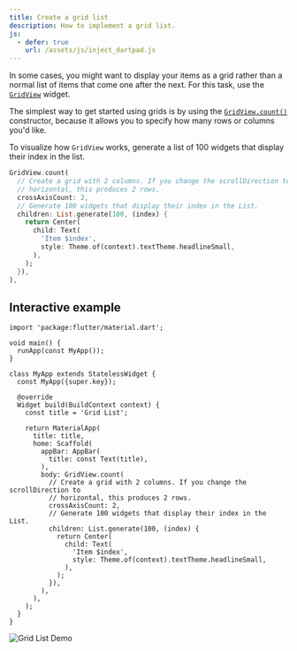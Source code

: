 ```yaml
---
title: Create a grid list
description: How to implement a grid list.
js:
  - defer: true
    url: /assets/js/inject_dartpad.js
---
```


<?code-excerpt path-base="cookbook/lists/grid_lists"?>

In some cases, you might want to display your items as a grid rather than
a normal list of items that come one after the next.
For this task, use the [`GridView`][] widget.

The simplest way to get started using grids is by using the
[`GridView.count()`][] constructor,
because it allows you to specify how many rows or columns you'd like.

To visualize how `GridView` works,
generate a list of 100 widgets that display their index in the list.

<?code-excerpt "lib/main.dart (GridView)" replace="/^body\: //g"?>
```dart
GridView.count(
  // Create a grid with 2 columns. If you change the scrollDirection to
  // horizontal, this produces 2 rows.
  crossAxisCount: 2,
  // Generate 100 widgets that display their index in the List.
  children: List.generate(100, (index) {
    return Center(
      child: Text(
        'Item $index',
        style: Theme.of(context).textTheme.headlineSmall,
      ),
    );
  }),
),
```

## Interactive example

<?code-excerpt "lib/main.dart"?>
```dartpad title="Flutter GridView hands-on example in DartPad" run="true"
import 'package:flutter/material.dart';

void main() {
  runApp(const MyApp());
}

class MyApp extends StatelessWidget {
  const MyApp({super.key});

  @override
  Widget build(BuildContext context) {
    const title = 'Grid List';

    return MaterialApp(
      title: title,
      home: Scaffold(
        appBar: AppBar(
          title: const Text(title),
        ),
        body: GridView.count(
          // Create a grid with 2 columns. If you change the scrollDirection to
          // horizontal, this produces 2 rows.
          crossAxisCount: 2,
          // Generate 100 widgets that display their index in the List.
          children: List.generate(100, (index) {
            return Center(
              child: Text(
                'Item $index',
                style: Theme.of(context).textTheme.headlineSmall,
              ),
            );
          }),
        ),
      ),
    );
  }
}
```

<noscript>
  <img src="/assets/images/docs/cookbook/grid-list.gif" alt="Grid List Demo" class="site-mobile-screenshot" />
</noscript>

[`GridView`]: {{site.api}}/flutter/widgets/GridView-class.html
[`GridView.count()`]: {{site.api}}/flutter/widgets/GridView/GridView.count.html
